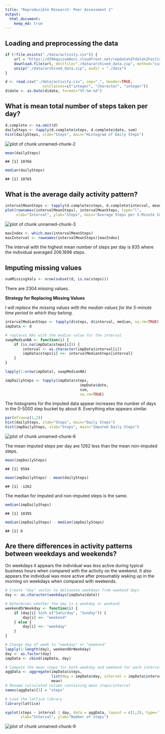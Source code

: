 ```yaml
---
title: "Reproducible Research: Peer Assessment 1"
output: 
  html_document:
    keep_md: true
---
```


## Loading and preprocessing the data

```r
if (!file.exists("./data/activity.csv")) {
    url = "https://d396qusza40orc.cloudfront.net/repdata%2Fdata%2Factivity.zip"
    download.file(url, destfile="./data/archived_data.zip", method="curl")
    unzip("./data/archived_data.zip", exdir = "./data")
}

d <- read.csv("./data/activity.csv", sep=",", header=TRUE, 
                 colClasses=c("integer", "character", "integer"))
d$date <- as.Date(d$date, format="%Y-%m-%d")
```


## What is mean total number of steps taken per day?

```r
d.complete <- na.omit(d)
dailySteps <- tapply(d.complete$steps, d.complete$date, sum)
hist(dailySteps, xlab="Steps", main="Histogram of Daily Steps")
```

![plot of chunk unnamed-chunk-2](figure/unnamed-chunk-2.png) 

```r
mean(dailySteps)
```

```
## [1] 10766
```

```r
median(dailySteps)
```

```
## [1] 10765
```


## What is the average daily activity pattern?

```r
intervalMeanSteps <- tapply(d.complete$steps, d.complete$interval, mean)
plot(rownames(intervalMeanSteps), intervalMeanSteps, type="l", 
     xlab="Interval", ylab="Steps", main="Average Steps per 5-Minute Interval")
```

![plot of chunk unnamed-chunk-3](figure/unnamed-chunk-3.png) 

```r
maxIndex <- which.max(intervalMeanSteps)
maxInterval <- rownames(intervalMeanSteps)[maxIndex]
```

The interval with the highest mean number of steps per day is 835 
where the individual averaged 206.1698 steps.

## Imputing missing values

```r
numMissingVals <- nrow(subset(d, is.na(steps)))
```

There are 2304 missing values.  

**Strategy for Replacing Missing Values**

*I will replace the missing
values with the median values for the 5-minute time period to which they 
belong.*


```r
intervalMedianSteps <- tapply(d$steps, d$interval, median, na.rm=TRUE)
impData <- d

# replaces NAs with the median value for the interval
swapMedianNA <- function(i) {
    if (is.na(impData$steps[i])) {
        interval <- as.character(impData$interval[i])
        impData$steps[i] <<- intervalMedianSteps[interval]
    }
}

lapply(1:nrow(impData), swapMedianNA)

impDailySteps <- tapply(impData$steps, 
                                  impData$date, 
                                  sum, 
                                  na.rm=TRUE)
```

The histograms for the imputed data appear increases the number of days in the
0-5000 step bucket by about 8. Everything else appears similar.


```r
par(mfrow=c(1,2))
hist(dailySteps, xlab="Steps", main="Daily Steps")
hist(impDailySteps, xlab="Steps", main="Imputed Daily Steps")
```

![plot of chunk unnamed-chunk-6](figure/unnamed-chunk-6.png) 

The mean imputed steps per day are 1262 less than the mean non-imputed steps.


```r
mean(impDailySteps)
```

```
## [1] 9504
```

```r
mean(impDailySteps) - mean(dailySteps)
```

```
## [1] -1262
```

The median for imputed and non-imputed steps is the same.


```r
median(impDailySteps)
```

```
## [1] 10395
```

```r
median(impDailySteps) - median(impDailySteps)
```

```
## [1] 0
```

## Are there differences in activity patterns between weekdays and weekends?

On weekdays it appears the individual was less active during typical business
hours when compared with the activity on the weekend.  It also appears the
individual was more active after presumably waking up in the morning on 
weekdays when compared with weekends.


```r
# Create "day" vector to delineate weekdays from weekend days
day <- as.character(weekdays(impData$date))

# Determines whether the day is a weekday or weekend
weekendOrWeekday <- function(i) {
    if (day[i] %in% c("Saturday", "Sunday")) {
        day[i] <<- "weekend"
    } else {
        day[i] <<- "weekday"
    }
}

# Change day of week to "weekday" or "weekend"
lapply(1:length(day), weekendOrWeekday)
day <- as.factor(day)
impData <- cbind(impData, day)

# Compute the mean steps for both weekday and weekend for each interval
aggData <- aggregate(impData$steps, 
                     list(day = impData$day, interval = impData$interval), 
                     mean)
# Rename calculated column containing mean steps/interval
names(aggData)[3] = "steps"

# Load the lattice library
library(lattice)

xyplot(steps ~ interval | day, data = aggData, layout = c(1,2), type='l',
       xlab="Interval", ylab="Number of steps")
```

![plot of chunk unnamed-chunk-9](figure/unnamed-chunk-9.png) 
